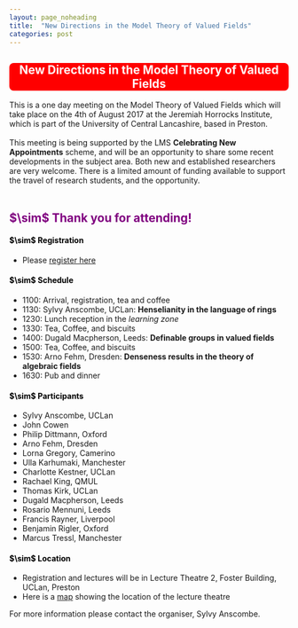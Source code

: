 ```yaml
---
layout: page_noheading
title:  "New Directions in the Model Theory of Valued Fields"
categories: post
---
```

<div id="header">
	<h2 class="post-title" style="background:Red;text-align:center;color:Snow;border-radius: 8px;
border-left-width: 12px;
border-right-width: 12px;
border-top-width: 6px;
border-bottom-width: 6px;
border-color: Red">
	New Directions in the Model Theory of Valued Fields
	</h2>
</div>


<div id="section">

This is a one day meeting on the Model Theory of Valued Fields which will take place on the 4th of August 2017 at the Jeremiah Horrocks Institute,
which is part of the University of Central Lancashire, based in Preston.
<br><br>
This meeting is being supported by the LMS <b>Celebrating New Appointments</b>
scheme, and will be an opportunity to share some recent
developments in the subject area.
Both new and established researchers are very welcome.
There is a limited amount of funding available to support the travel of research students, and the opportunity.
<br><br>
<!--
Details of this meeting can be found at anscombe.sdf.org/newdirections.html.
-->
<!--<bf><br>-->
<h2><font color="#800080">$\sim$ Thank you for attending!</font></h2>
<h4><font color="#000000">$\sim$ Registration</font></h4>
<ul>
	<li>Please <a href="https://www.surveymonkey.com/r/LJZYNT9">register here</a></li>
</ul>
<h4><font color="#000000">$\sim$ Schedule</font></h4>
<ul>
	<li>1100: Arrival, registration, tea and coffee</li>
	<li>1130: Sylvy Anscombe, UCLan: <b>Henselianity in the language of rings</b></li>
	<li>1230: Lunch reception in the <i>learning zone</i></li>
	<li>1330: Tea, Coffee, and biscuits</li>
	<li>1400: Dugald Macpherson, Leeds: <b>Definable groups in valued fields</b></li>
	<li>1500: Tea, Coffee, and biscuits</li>
	<li>1530: Arno Fehm, Dresden: <b>Denseness results in the theory of algebraic fields</b></li>
	<li>1630: Pub and dinner</li>
</ul>
<h4><font color="#000000">$\sim$ Participants</font></h4>
<ul>
	<li>Sylvy Anscombe, UCLan</li>
	<li>John Cowen</li>
	<li>Philip Dittmann, Oxford</li>
	<li>Arno Fehm, Dresden</li>
	<li>Lorna Gregory, Camerino</li>
	<li>Ulla Karhumaki, Manchester</li>
	<li>Charlotte Kestner, UCLan</li>
	<li>Rachael King, QMUL</li>
	<li>Thomas Kirk, UCLan</li>
	<li>Dugald Macpherson, Leeds</li>
	<li>Rosario Mennuni, Leeds</li>
	<li>Francis Rayner, Liverpool</li>
	<li>Benjamin Rigler, Oxford</li>
	<li>Marcus Tressl, Manchester</li>
</ul>
<h4><font color="#000000">$\sim$ Location</font></h4>
<ul>
	<li>Registration and lectures will be in Lecture Theatre 2, Foster Building, UCLan, Preston</li>
	<li>Here is a <a href="https://goo.gl/maps/FftVb4WoUp12">map</a> showing the location of the lecture theatre</li>
</ul>
For more information please contact the organiser, Sylvy Anscombe.






</div>
